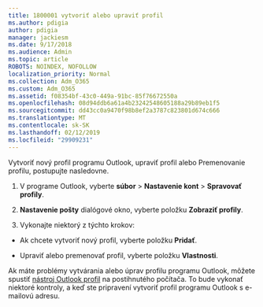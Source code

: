 ```yaml
---
title: 1800001 vytvoriť alebo upraviť profil
ms.author: pdigia
author: pdigia
manager: jackiesm
ms.date: 9/17/2018
ms.audience: Admin
ms.topic: article
ROBOTS: NOINDEX, NOFOLLOW
localization_priority: Normal
ms.collection: Adm_O365
ms.custom: Adm_O365
ms.assetid: f08354bf-43c0-449a-91bc-85f76672550a
ms.openlocfilehash: 08d94ddb6a61a4b23242548605188a29b89eb1f5
ms.sourcegitcommit: dd43cc0a9470f98b8ef2a3787c823801d674c666
ms.translationtype: MT
ms.contentlocale: sk-SK
ms.lasthandoff: 02/12/2019
ms.locfileid: "29909231"
---
```

Vytvoriť nový profil programu Outlook, upraviť profil alebo Premenovanie profilu, postupujte nasledovne.
  
1. V programe Outlook, vyberte **súbor** \> **Nastavenie kont** \> **Spravovať profily**.
    
2. **Nastavenie pošty** dialógové okno, vyberte položku **Zobraziť profily**.
    
3. Vykonajte niektorý z týchto krokov:
    
  - Ak chcete vytvoriť nový profil, vyberte položku **Pridať**.
    
  - Upraviť alebo premenovať profil, vyberte položku **Vlastnosti**.
    
Ak máte problémy vytvárania alebo úprav profilu programu Outlook, môžete spustiť [nástroj Outlook profil](https://aka.ms/SaRA-OutlookSetupProfile) na postihnutého počítača. To bude vykonať niektoré kontroly, a keď ste pripravení vytvoriť profil programu Outlook s e-mailovú adresu. 
  

